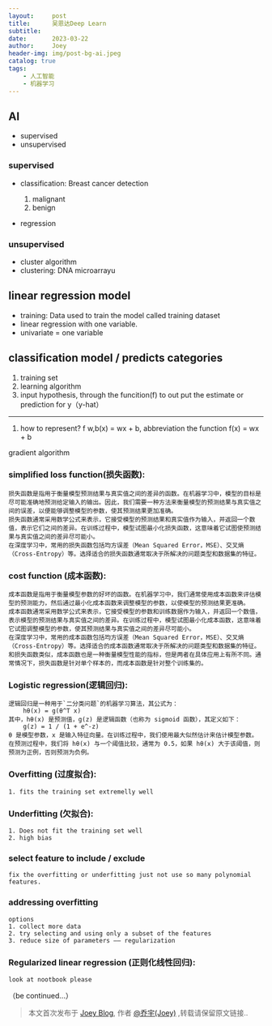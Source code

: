 ```yaml
---
layout:     post
title:      吴恩达Deep Learn
subtitle:   
date:       2023-03-22
author:     Joey
header-img: img/post-bg-ai.jpeg
catalog: true
tags:
    - 人工智能
    - 机器学习
---
```


## AI
- supervised
- unsupervised

### supervised
- classification: Breast cancer detection
    1. malignant
    2. benign

- regression

### unsupervised
- cluster algorithm
- clustering: DNA microarrayu

## linear regression model
- training: Data used to train the model called training dataset
- linear regression with one variable.
- univariate  = one variable

## classification model / predicts categories

1. training set
2. learning algorithm
3. input hypothesis, through the funcition(f) to out put the estimate or prediction for y（y-hat）
-----------------------
1. how to represent? f w,b(x) = wx + b, abbreviation the function f(x) = wx + b

gradient algorithm

### simplified loss function(损失函数):
    损失函数是指用于衡量模型预测结果与真实值之间的差异的函数。在机器学习中，模型的目标是尽可能准确地预测给定输入的输出。因此，我们需要一种方法来衡量模型的预测结果与真实值之间的误差，以便能够调整模型的参数，使其预测结果更加准确。
    损失函数通常采用数学公式来表示，它接受模型的预测结果和真实值作为输入，并返回一个数值，表示它们之间的差异。在训练过程中，模型试图最小化损失函数，这意味着它试图使预测结果与真实值之间的差异尽可能小。
    在深度学习中，常用的损失函数包括均方误差（Mean Squared Error，MSE）、交叉熵（Cross-Entropy）等。选择适合的损失函数通常取决于所解决的问题类型和数据集的特征。

### cost function (成本函数):
    成本函数是指用于衡量模型参数的好坏的函数。在机器学习中，我们通常使用成本函数来评估模型的预测能力，然后通过最小化成本函数来调整模型的参数，以使模型的预测结果更准确。
    成本函数通常采用数学公式来表示，它接受模型的参数和训练数据作为输入，并返回一个数值，表示模型的预测结果与真实值之间的差异。在训练过程中，模型试图最小化成本函数，这意味着它试图调整模型的参数，使其预测结果与真实值之间的差异尽可能小。
    在深度学习中，常用的成本函数包括均方误差（Mean Squared Error，MSE）、交叉熵（Cross-Entropy）等。选择适合的成本函数通常取决于所解决的问题类型和数据集的特征。和损失函数类似，成本函数也是一种衡量模型性能的指标，但是两者在具体应用上有所不同。通常情况下，损失函数是针对单个样本的，而成本函数是针对整个训练集的。

### Logistic regression(逻辑回归):
    逻辑回归是一种用于`二分类问题`的机器学习算法，其公式为：
        hθ(x) = g(θ^T x)
    其中，hθ(x) 是预测值，g(z) 是逻辑函数（也称为 sigmoid 函数），其定义如下：
        g(z) = 1 / (1 + e^-z)
    θ 是模型参数，x 是输入特征向量。在训练过程中，我们使用最大似然估计来估计模型参数。在预测过程中，我们将 hθ(x) 与一个阈值比较，通常为 0.5，如果 hθ(x) 大于该阈值，则预测为正例，否则预测为负例。

### Overfitting (过度拟合):
    1. fits the training set extremelly well

### Underfitting (欠拟合):
    1. Does not fit the training set well
    2. high bias

### select feature to include / exclude
    fix the overfitting or underfitting just not use so many polynomial features.  

### addressing overfitting
    options
    1. collect more data
    2. try selecting and using only a subset of the features
    3. reduce size of parameters —— regularization

### Regularized linear regression (正则化线性回归):
    look at nootbook please

（be continued...）

> 本文首次发布于 [Joey Blog](http://qiaoyu113.github.io), 作者 [@乔宇(Joey)](http://github.com/qiaoyu113) ,转载请保留原文链接..